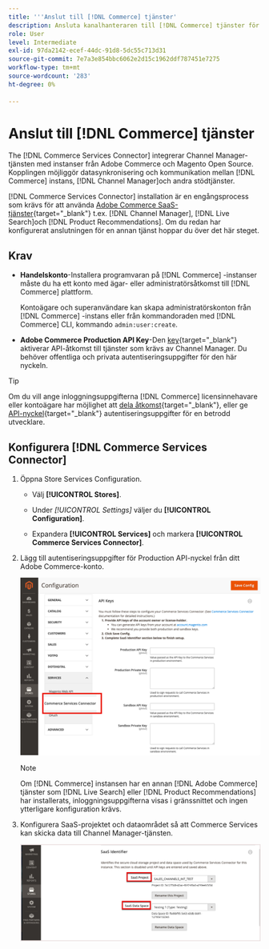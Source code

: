 ```yaml
---
title: '''Anslut till [!DNL Commerce] tjänster'
description: Ansluta kanalhanteraren till [!DNL Commerce] tjänster för att möjliggöra datasynkronisering och kommunikation mellan [!DNL Commerce] -instans, Channel Manager och andra stödtjänster.'
role: User
level: Intermediate
exl-id: 97da2142-ecef-44dc-91d8-5dc55c713d31
source-git-commit: 7e7a3e854bbc6062e2d15c1962ddf787451e7275
workflow-type: tm+mt
source-wordcount: '283'
ht-degree: 0%

---
```



# Anslut till [!DNL Commerce] tjänster

The [!DNL Commerce Services Connector] integrerar Channel Manager-tjänsten med instanser från Adobe Commerce och Magento Open Source. Kopplingen möjliggör datasynkronisering och kommunikation mellan [!DNL Commerce] instans, [!DNL Channel Manager]och andra stödtjänster.

[!DNL Commerce Services Connector] installation är en engångsprocess som krävs för att använda [Adobe Commerce SaaS-tjänster](https://experienceleague.adobe.com/docs/commerce-merchant-services/user-guides/home.html){target=&quot;_blank&quot;} t.ex. [!DNL Channel Manager], [!DNL Live Search]och [!DNL Product Recommendations]. Om du redan har konfigurerat anslutningen för en annan tjänst hoppar du över det här steget.

## Krav

- **Handelskonto**-Installera programvaran på [!DNL Commerce] -instanser måste du ha ett konto med ägar- eller administratörsåtkomst till [!DNL Commerce] plattform.

   Kontoägare och superanvändare kan skapa administratörskonton från [!DNL Commerce] -instans eller från kommandoraden med [!DNL Commerce] CLI, kommando `admin:user:create`.

- **Adobe Commerce Production API Key**-Den [key](https://docs.magento.com/user-guide/system/saas.html#apikey){target=&quot;_blank&quot;} aktiverar API-åtkomst till tjänster som krävs av Channel Manager. Du behöver offentliga och privata autentiseringsuppgifter för den här nyckeln.

>[!TIP]
>
>Om du vill ange inloggningsuppgifterna [!DNL Commerce] licensinnehavare eller kontoägare har möjlighet att [dela åtkomst](https://docs.magento.com/user-guide/magento/magento-account-share.html){target=&quot;_blank&quot;}, eller ge [API-nyckel](https://docs.magento.com/user-guide/system/saas.html#apikey){target=&quot;_blank&quot;} autentiseringsuppgifter för en betrodd utvecklare.

## Konfigurera [!DNL Commerce Services Connector]

1. Öppna Store Services Configuration.

   - Välj **[!UICONTROL Stores]**.

   - Under *[!UICONTROL Settings]* väljer du **[!UICONTROL Configuration]**.

   - Expandera **[!UICONTROL Services]** och markera **[!UICONTROL Commerce Services Connector]**.

1. Lägg till autentiseringsuppgifter för Production API-nyckel från ditt Adobe Commerce-konto.

   ![[!DNL Commerce Services Connector] i [!DNL Admin] visa](assets/commerce-services-connector-admin-service-view.png)


   >[!NOTE]
   >
   > Om [!DNL Commerce] instansen har en annan [!DNL Adobe Commerce] tjänster som [!DNL Live Search] eller [!DNL Product Recommendations] har installerats, inloggningsuppgifterna visas i gränssnittet och ingen ytterligare konfiguration krävs.

1. Konfigurera SaaS-projektet och dataområdet så att Commerce Services kan skicka data till Channel Manager-tjänsten.

   ![[!DNL Commerce Services Connector] Konfiguration av SaaS-identifierare i [!DNL Admin] visa](assets/commerce-services-connector-saas-config.png)


